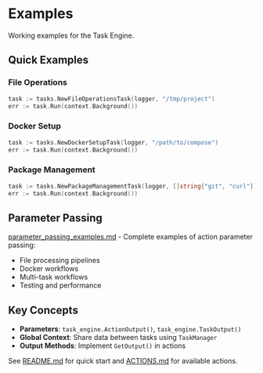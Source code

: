# Examples

Working examples for the Task Engine.

## Quick Examples

### File Operations

```go
task := tasks.NewFileOperationsTask(logger, "/tmp/project")
err := task.Run(context.Background())
```

### Docker Setup

```go
task := tasks.NewDockerSetupTask(logger, "/path/to/compose")
err := task.Run(context.Background())
```

### Package Management

```go
task := tasks.NewPackageManagementTask(logger, []string{"git", "curl"})
err := task.Run(context.Background())
```

## Parameter Passing

[parameter_passing_examples.md](parameter_passing_examples.md) - Complete examples of action parameter passing:

- File processing pipelines
- Docker workflows
- Multi-task workflows
- Testing and performance

## Key Concepts

- **Parameters**: `task_engine.ActionOutput()`, `task_engine.TaskOutput()`
- **Global Context**: Share data between tasks using `TaskManager`
- **Output Methods**: Implement `GetOutput()` in actions

See [README.md](../../README.md) for quick start and [ACTIONS.md](../../ACTIONS.md) for available actions.
